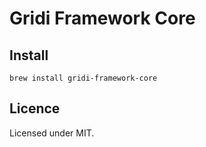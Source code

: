 # Gridi Framework Core

## Install
`brew install gridi-framework-core`

## Licence

Licensed under MIT.
